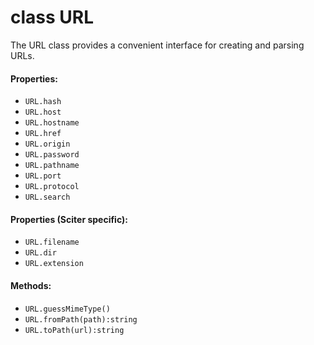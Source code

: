 # class URL

The URL class provides a convenient interface for creating and parsing URLs.

#### Properties:  

* `URL.hash` 
* `URL.host`
* `URL.hostname`
* `URL.href`
* `URL.origin`
* `URL.password`
* `URL.pathname`
* `URL.port`
* `URL.protocol`
* `URL.search`

#### Properties (Sciter specific):

* `URL.filename`
* `URL.dir`
* `URL.extension`

#### Methods:

* `URL.guessMimeType()`
* `URL.fromPath(path):string`
* `URL.toPath(url):string`
